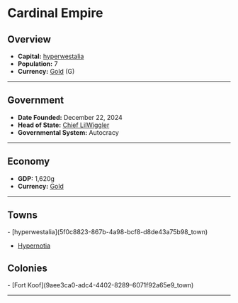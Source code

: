 <!--UNDEDITED FILE, remove this entire line if this file has been edited!-->
# <!--NAME-->Cardinal Empire<!--NAME-->

## Overview

- **Capital:** <!--CAPITAL_LINK-->[hyperwestalia](5f0c8823-867b-4a98-bcf8-d8de43a75b98_town)<!--CAPITAL_LINK-->
- **Population:** <!--POPULATION-->7<!--POPULATION-->
- **Currency:** <!--CURRENCY_LINK-->[Gold](Gold_currency)<!--CURRENCY_LINK--> (<!--CURRENCY_ABV-->G<!--CURRENCY_ABV-->)

---

## Government

- **Date Founded:** <!--FOUNDED-->December 22, 2024<!--FOUNDED-->
- **Head of State:** <!--LEADER_TITLE_LINK-->[Chief LilWiggler](LilWiggler_user)<!--LEADER_TITLE_LINK-->
- **Governmental System:** <!--GOVERNMENT-->Autocracy<!--GOVERNMENT-->

---

## Economy

- **GDP:** <!--GDP-->1,620g<!--GDP-->
- **Currency:** <!--CURRENCY_LINK-->[Gold](Gold_currency)<!--CURRENCY_LINK-->

---

## Towns

<!--TOWNS-->- [hyperwestalia](5f0c8823-867b-4a98-bcf8-d8de43a75b98_town)
- [Hypernotia](26f9802a-244f-4f1b-8be4-5f49dbb80b7f_town)<!--TOWNS-->

## Colonies

<!--COLONIES-->- [Fort Koof](9aee3ca0-adc4-4402-8289-6071f92a65e9_town)<!--COLONIES-->

---